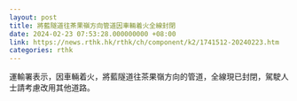 ```yaml
---
layout: post
title: 將藍隧道往茶果嶺方向管道因車輛着火全線封閉
date: 2024-02-23 07:53:28.000000000 +08:00
link: https://news.rthk.hk/rthk/ch/component/k2/1741512-20240223.htm
categories: rthk
---
```


運輸署表示，因車輛着火，將藍隧道往茶果嶺方向的管道，全線現已封閉，駕駛人士請考慮改用其他道路。
